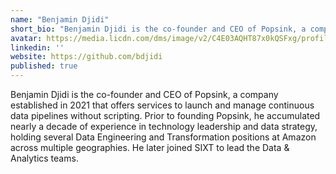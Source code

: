 ```yaml
---
name: "Benjamin Djidi"
short_bio: "Benjamin Djidi is the co-founder and CEO of Popsink, a company established in 2021 that offers services to launch and manage continuous data pipelines without scripting." 
avatar: https://media.licdn.com/dms/image/v2/C4E03AQHT87x0kQSFxg/profile-displayphoto-shrink_800_800/profile-displayphoto-shrink_800_800/0/1660569865865?e=1743033600&v=beta&t=N1ULPQKfHkxxh-3aO9HoO0cKEklKOzwpMyUSZ1hVG5A
linkedin: ''
website: https://github.com/bdjidi
published: true
---
```


Benjamin Djidi is the co-founder and CEO of Popsink, a company established in 2021 that offers services to launch and manage continuous data pipelines without scripting. Prior to founding Popsink, he accumulated nearly a decade of experience in technology leadership and data strategy, holding several Data Engineering and Transformation positions at Amazon across multiple geographies. He later joined SIXT to lead the Data & Analytics teams.
